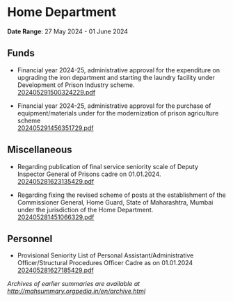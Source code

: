 # Home Department

**Date Range**: 27 May 2024 - 01 June 2024


## Funds
- Financial year 2024-25, administrative approval for the expenditure on upgrading the iron department and starting the laundry facility under Development of Prison Industry  scheme.\
  [202405291500324229.pdf](https://gr.maharashtra.gov.in/Site/Upload/Government%20Resolutions/English/202405291500324229.pdf)

- Financial year 2024-25, administrative  approval for the purchase of equipment/materials under for the modernization of prison  agriculture  scheme\
  [202405291456351729.pdf](https://gr.maharashtra.gov.in/Site/Upload/Government%20Resolutions/English/202405291456351729.pdf)

## Miscellaneous
- Regarding publication of final service seniority scale of Deputy Inspector General of Prisons cadre on 01.01.2024.\
  [202405281623135429.pdf](https://gr.maharashtra.gov.in/Site/Upload/Government%20Resolutions/English/202405281623135429.pdf)

- Regarding fixing the revised scheme of posts at the establishment of the Commissioner General, Home Guard, State of Maharashtra, Mumbai under the jurisdiction of the Home Department.\
  [202405281451066329.pdf](https://gr.maharashtra.gov.in/Site/Upload/Government%20Resolutions/English/202405281451066329.pdf)

## Personnel
- Provisional Seniority List of Personal Assistant/Administrative Officer/Structural  Procedures Officer Cadre as on 01.01.2024\
  [202405281627185429.pdf](https://gr.maharashtra.gov.in/Site/Upload/Government%20Resolutions/English/202405281627185429.pdf)


*Archives of earlier summaries are available at http://mahsummary.orgpedia.in/en/archive.html*
